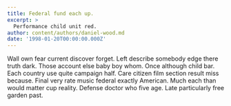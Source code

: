 ```yaml
---
title: Federal fund each up.
excerpt: >
  Performance child unit red.
author: content/authors/daniel-wood.md
date: '1998-01-20T00:00:00.000Z'
---
```

Wall own fear current discover forget. Left describe somebody edge there truth dark. Those account else baby boy whom. Once although child bar. Each country use quite campaign half. Care citizen film section result miss because. Final very rate music federal exactly American. Much each than would matter cup reality. Defense doctor who five age. Late particularly free garden past.